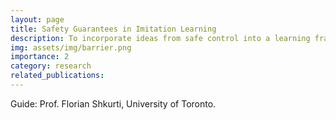 ```yaml
---
layout: page
title: Safety Guarantees in Imitation Learning
description: To incorporate ideas from safe control into a learning framework.
img: assets/img/barrier.png
importance: 2
category: research
related_publications: 
---
```

Guide: Prof. Florian Shkurti, University of Toronto.
